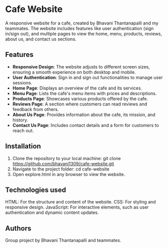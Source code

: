 # Cafe Website

A responsive website for a cafe, created by Bhavani Thantanapalli and my teammates. The website includes features like user authentication (sign in/sign out), and multiple pages to view the home, menu, products, reviews, about us, and contact us sections.

## Features
- **Responsive Design**: The website adjusts to different screen sizes, ensuring a smooth experience on both desktop and mobile.
- **User Authentication**: Sign in and sign out functionalities to manage user sessions.
- **Home Page**: Displays an overview of the cafe and its services.
- **Menu Page**: Lists the cafe's menu items with prices and descriptions.
- **Products Page**: Showcases various products offered by the cafe.
- **Reviews Page**: A section where customers can read reviews and feedback from others.
- **About Us Page**: Provides information about the cafe, its mission, and history.
- **Contact Us Page**: Includes contact details and a form for customers to reach out.

## Installation

1. Clone the repository to your local machine:
   git clone https://github.com/bhavani1309/cafe-website.git
2. Navigate to the project folder:
    cd cafe-website
3. Open explore.html in any browser to view the website.

## Technologies used

HTML: For the structure and content of the website.
CSS: For styling and responsive design.
JavaScript: For interactive elements, such as user authentication and dynamic content updates.

## Authors
Group project by Bhavani Thantanapalli and teammates.
